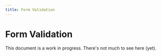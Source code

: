 ```yaml
---
title: Form Validation
---
```


# Form Validation

<docs-warning>
  This document is a work in progress. There's not much to see here (yet).
</docs-warning>
